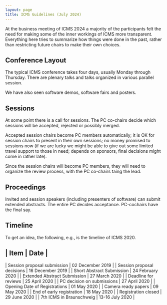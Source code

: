 ```yaml
---
layout: page
title: ICMS Guidelines (July 2024)
---
```


At the business meeting of ICMS 2024 a majority of the participants
felt the need for making some of the inner workings of ICMS more
transparent.  Everything here tries to summarize how things were done
in the past, rather than restricting future chairs to make their own
choices.

## Conference Layout

The typical ICMS conference takes four days, usually Monday through
Thursday.  There are plenary talks and talks organized in various
parallel session.

We have also seen software demos, software fairs and posters.

## Sessions

At some point there is a call for sessions.  The PC co-chairs decide
which sessions will be accepted, rejected or possibly merged.

Accepted session chairs become PC members automatically; it is OK for
session chairs to present in their own sessions; no money promised to
sessions now (if we are lucky we might be able to give out some
limited travel support to those in need; depends on sponsors, final
decisions might come in rather late).

Since the session chairs will become PC members, they will need to
organize the review process, with the PC co-chairs taing the lead.

## Proceedings

Invited and session speakers (including presenters of software) can
submit extended abstracts.  The entire PC decides acceptance.
PC-cochairs have the final say.

## Timeline

To get an idea, the following, e.g., is the timeline of ICMS 2020.

| Item                          | Date             |
----------------------------------------------------
| Session proposal submission   | 02 December 2019 |
| Session proposal decisions    | 16 December 2019 |
| Short Abstract Submission     | 24 February 2020 |
| Extended Abstract Submission  | 27 March 2020    |
| Deadline for reviews 	        | 25 April 2020    |
| PC decision on submissions    | 27 April 2020    |
| Opening Date of Registrations | 01 May 2020      |
| Camera ready papers           | 09 May 2020      |
| End of early registration     | 18 May 2020      |
| Registration closed           | 29 June 2020     |
| 7th ICMS in Braunschweig 	    | 13-16 July 2020  |

